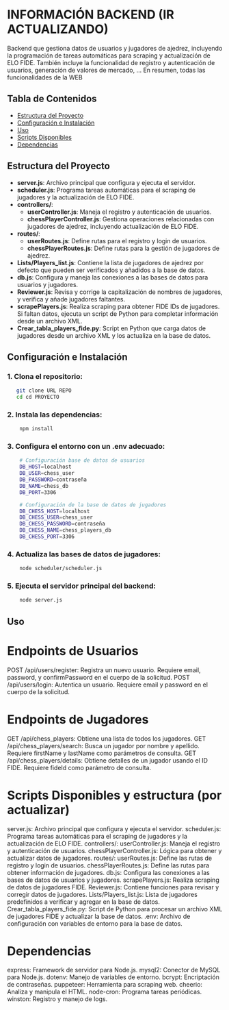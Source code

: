 # INFORMACIÓN BACKEND (IR ACTUALIZANDO)

Backend que gestiona datos de usuarios y jugadores de ajedrez, incluyendo la programación de tareas automáticas para scraping y actualización de ELO FIDE. También incluye la funcionalidad de registro y autenticación de usuarios, generación de valores de mercado, ... En resumen, todas las funcionalidades de la WEB

## Tabla de Contenidos
- [Estructura del Proyecto](#estructura-del-proyecto)
- [Configuración e Instalación](#configuración-e-instalación)
- [Uso](#uso)
- [Scripts Disponibles](#scripts-disponibles)
- [Dependencias](#dependencias)

## Estructura del Proyecto

- **server.js**: Archivo principal que configura y ejecuta el servidor.
- **scheduler.js**: Programa tareas automáticas para el scraping de jugadores y la actualización de ELO FIDE.
- **controllers/**:
  - **userController.js**: Maneja el registro y autenticación de usuarios.
  - **chessPlayerController.js**: Gestiona operaciones relacionadas con jugadores de ajedrez, incluyendo actualización de ELO FIDE.
- **routes/**:
  - **userRoutes.js**: Define rutas para el registro y login de usuarios.
  - **chessPlayerRoutes.js**: Define rutas para la gestión de jugadores de ajedrez.
- **Lists/Players_list.js**: Contiene la lista de jugadores de ajedrez por defecto que pueden ser verificados y añadidos a la base de datos.
- **db.js**: Configura y maneja las conexiones a las bases de datos para usuarios y jugadores.
- **Reviewer.js**: Revisa y corrige la capitalización de nombres de jugadores, y verifica y añade jugadores faltantes.
- **scrapePlayers.js**: Realiza scraping para obtener FIDE IDs de jugadores. Si faltan datos, ejecuta un script de Python para completar información desde un archivo XML.
- **Crear_tabla_players_fide.py**: Script en Python que carga datos de jugadores desde un archivo XML y los actualiza en la base de datos.

## Configuración e Instalación

### 1. Clona el repositorio:
```bash
   git clone URL REPO
   cd cd PROYECTO
```

### 2. Instala las dependencias:
```bash
    npm install
```    

### 3. Configura el entorno con un .env adecuado:
```bash
    # Configuración base de datos de usuarios
    DB_HOST=localhost
    DB_USER=chess_user
    DB_PASSWORD=contraseña
    DB_NAME=chess_db
    DB_PORT=3306

    # Configuración de la base de datos de jugadores
    DB_CHESS_HOST=localhost
    DB_CHESS_USER=chess_user
    DB_CHESS_PASSWORD=contraseña
    DB_CHESS_NAME=chess_players_db
    DB_CHESS_PORT=3306
```    

### 4. Actualiza las bases de datos de jugadores:
```bash
    node scheduler/scheduler.js
```    

### 5. Ejecuta el servidor principal del backend:
```bash
    node server.js
```    


## Uso
# Endpoints de Usuarios
POST /api/users/register: Registra un nuevo usuario. Requiere email, password, y confirmPassword en el cuerpo de la solicitud.
POST /api/users/login: Autentica un usuario. Requiere email y password en el cuerpo de la solicitud.

# Endpoints de Jugadores
GET /api/chess_players: Obtiene una lista de todos los jugadores.
GET /api/chess_players/search: Busca un jugador por nombre y apellido. Requiere firstName y lastName como parámetros de consulta.
GET /api/chess_players/details: Obtiene detalles de un jugador usando el ID FIDE. Requiere fideId como parámetro de consulta.

# Scripts Disponibles y estructura (por actualizar)
server.js: Archivo principal que configura y ejecuta el servidor.
scheduler.js: Programa tareas automáticas para el scraping de jugadores y la actualización de ELO FIDE.
controllers/:
userController.js: Maneja el registro y autenticación de usuarios.
chessPlayerController.js: Lógica para obtener y actualizar datos de jugadores.
routes/:
userRoutes.js: Define las rutas de registro y login de usuarios.
chessPlayerRoutes.js: Define las rutas para obtener información de jugadores.
db.js: Configura las conexiones a las bases de datos de usuarios y jugadores.
scrapePlayers.js: Realiza scraping de datos de jugadores FIDE.
Reviewer.js: Contiene funciones para revisar y corregir datos de jugadores.
Lists/Players_list.js: Lista de jugadores predefinidos a verificar y agregar en la base de datos.
Crear_tabla_players_fide.py: Script de Python para procesar un archivo XML de jugadores FIDE y actualizar la base de datos.
.env: Archivo de configuración con variables de entorno para la base de datos.

# Dependencias
express: Framework de servidor para Node.js.
mysql2: Conector de MySQL para Node.js.
dotenv: Manejo de variables de entorno.
bcrypt: Encriptación de contraseñas.
puppeteer: Herramienta para scraping web.
cheerio: Analiza y manipula el HTML.
node-cron: Programa tareas periódicas.
winston: Registro y manejo de logs.

